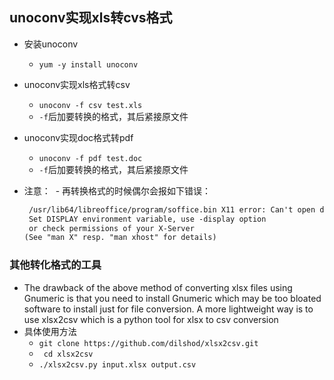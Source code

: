 ## unoconv实现xls转cvs格式
- 安装unoconv
  - `yum -y install unoconv`

- unoconv实现xls格式转csv
  - `unoconv -f csv test.xls`
  - `-f`后加要转换的格式，其后紧接原文件

- unoconv实现doc格式转pdf
  - `unoconv -f pdf test.doc`
  - `-f`后加要转换的格式，其后紧接原文件

- 注意：
  - 再转换格式的时候偶尔会报如下错误：
    ``` xml
     /usr/lib64/libreoffice/program/soffice.bin X11 error: Can't open display:
     Set DISPLAY environment variable, use -display option
     or check permissions of your X-Server
    (See "man X" resp. "man xhost" for details)
    ```
    
### 其他转化格式的工具
- The drawback of the above method of converting xlsx files using Gnumeric is that you need to install Gnumeric which may be too bloated software to install just for file conversion. A more lightweight way is to use xlsx2csv which is a python tool for xlsx to csv conversion
- 具体使用方法
  - `git clone https://github.com/dilshod/xlsx2csv.git`
  - ` cd xlsx2csv`
  - `./xlsx2csv.py input.xlsx output.csv`
  
  
